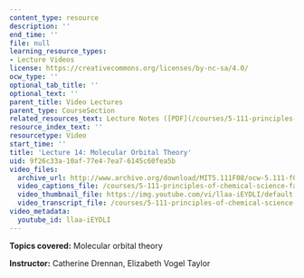 ```yaml
---
content_type: resource
description: ''
end_time: ''
file: null
learning_resource_types:
- Lecture Videos
license: https://creativecommons.org/licenses/by-nc-sa/4.0/
ocw_type: ''
optional_tab_title: ''
optional_text: ''
parent_title: Video Lectures
parent_type: CourseSection
related_resources_text: Lecture Notes ([PDF](/courses/5-111-principles-of-chemical-science-fall-2008/resources/lecnotes14))
resource_index_text: ''
resourcetype: Video
start_time: ''
title: 'Lecture 14: Molecular Orbital Theory'
uid: 9f26c33a-10af-77e4-7ea7-6145c60fea5b
video_files:
  archive_url: http://www.archive.org/download/MIT5.111F08/ocw-5.111-f08-lec14_300k.mp4
  video_captions_file: /courses/5-111-principles-of-chemical-science-fall-2008/3a03ad2d8de650768be4f59e7e788989_llaa-iEYDLI.vtt
  video_thumbnail_file: https://img.youtube.com/vi/llaa-iEYDLI/default.jpg
  video_transcript_file: /courses/5-111-principles-of-chemical-science-fall-2008/c6790d740e946d1bf478cb9b49bd3b1d_llaa-iEYDLI.pdf
video_metadata:
  youtube_id: llaa-iEYDLI
---
```


**Topics covered:** Molecular orbital theory

**Instructor:** Catherine Drennan, Elizabeth Vogel Taylor

